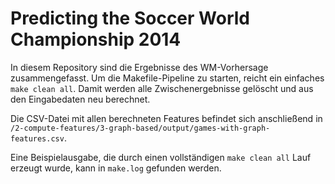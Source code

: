 Predicting the Soccer World Championship 2014
=============================================

In diesem Repository sind die Ergebnisse des WM-Vorhersage
zusammengefasst.  Um die Makefile-Pipeline zu starten, reicht ein
einfaches ``make clean all``.  Damit werden alle Zwischenergebnisse
gelöscht und aus den Eingabedaten neu berechnet.

Die CSV-Datei mit allen berechneten Features befindet sich
anschließend in `/2-compute-features/3-graph-based/output/games-with-graph-features.csv`.

Eine Beispielausgabe, die durch einen vollständigen ``make clean all``
Lauf erzeugt wurde, kann in ``make.log`` gefunden werden.
